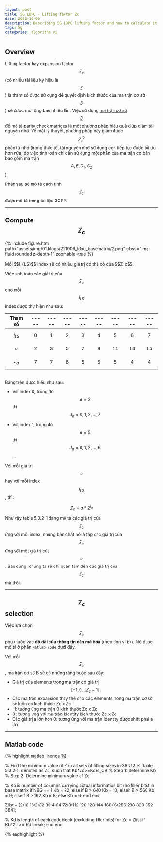 ```yaml
---
layout: post
title: 5G LDPC - Lifting factor Zc
date: 2022-10-06
description: Describing 5G LDPC lifting factor and how to calculate it
tags: 5g
categories: algorithm vi
---
```


## Overview

Lifting factor hay expansion factor $$ Z_c $$ (có nhiều tài liệu ký hiệu là $$Z$$) là tham số được sử dụng để quyết định kích thước của ma trận cơ sở ($$B$$) sẽ được mở rộng bao nhiêu lần. Việc sử dụng <a href="https://bobibo.one/blog/2022/ldpc-base-matrix/">ma trận cơ sở $$B$$</a> để mô tả parity check matrices là một phương pháp hiệu quả giúp giảm tài nguyên nhớ. Về mặt lý thuyết, phương pháp này giảm được $$Z^2_c$$ phần tử nhớ (trong thực tế, tài nguyên nhớ sử dụng còn tiếp tục được tối ưu hơn nữa, do việc tính toán chỉ cần sử dụng một phần của ma trận cơ bản bao gồm ma trận $$A, E, C_1, C_2$$).

Phần sau sẽ mô tả cách tính $$Z_c$$ được mô tả trong tài liệu 3GPP.

***
## Compute $$Z_c$$

<div class="row mt-3">
    <div class="col-sm mt-3 mt-md-0">
        {% include figure.html path="assets/img/01.blogs/221006_ldpc_basematrix/2.png" class="img-fluid rounded z-depth-1" zoomable=true %}
    </div>
</div>
<br/>
Mỗi $$i_{LS}$$ index sẽ có nhiều giá trị có thể có của $$Z_c$$.

Việc tính toán các giá trị của $$Z_c$$ cho mỗi $$i_{LS}$$ index được thự hiện như sau:

|Tham số| ----- |----- |----- |----- |----- |----- |----- |----- |
|:-----:|:-:|:-:|:-:|:-:|:-:|:-: |:-: |:-:|
|$$i_{LS}$$  | 0 | 1 | 2 | 3 | 4 | 5 | 6 | 7|
|$$a$$  | 2 | 3 | 5 | 7 | 9 | 11 | 13 | 15|
|$$J_a$$| 7 | 7 | 6 | 5 | 5 | 5  | 4  | 4 |

<br/>
Bảng trên được hiểu như sau: 

* Với index 0, trong đó $$a = 2$$ thì $$J_a = 0, 1, 2, ..., 7$$

* Với index 1, trong đó $$a = 5$$ thì $$J_a = 0, 1, 2, ..., 6$$
...

Với mỗi giá trị $$a$$ hay với mỗi index $$i_{LS}$$, thì:

$$
	Z_c = a * 2^{j_a}
$$ 

Như vậy table 5.3.2-1 đang mô tả các giá trị của $$Z_c$$ ứng với mỗi index, nhưng bản chất nó là tập các giá trị của $$Z_c$$ ứng với một giá trị của $$a$$. Sau cùng, chúng ta sẽ chỉ quan tâm đến các giá trị của $$Z_c$$ mà thôi.

***
## $$Z_c$$ selection

Việc lựa chọn $$Z_c$$ phụ thuộc vào <b>độ dài của thông tin cần mã hóa</b> (theo đơn vị bit). Nó được mô tả ở phần `Matlab code` dưới đây.

Với mỗi $$Z_c$$, ma trận cơ sở B sẽ có những ràng buộc sau đây:

* Giá trị của elements trong ma trận có giá trị $$[-1, 0, .. Z_c-1]$$
* Các ma trận expansion thay thế cho các elements trong ma trận cơ sở sẽ luôn có kích thước Zc x Zc
* -1: tương ứng ma trận 0 kích thước Zc x Zc
* 0 : tương ứng với ma trận Identity kích thước Zc x Zc
* Các giá trị a lớn hơn 0: tương ứng với ma trận Identity được shift phải a lần

***
## Matlab code

{% highlight matlab linenos %}

% Find the minimum value of Z in all sets of lifting sizes in 38.212
%  Table 5.3.2-1, denoted as Zc, such that Kb*Zc>=KdE1_CB
%  Step 1: Determine Kb
%  Step 2: Determine minimum value of Zc

% Kb is number of columns carrying actual information bit (no filler bits) in base matrix
if NBG == 1
    Kb = 22;
else
    if B > 640
        Kb = 10;
    elseif B > 560
        Kb = 9;
    elseif B > 192
        Kb = 8;
    else
        Kb = 6;
    end
end

Zlist = [2:16 18:2:32 36:4:64 72:8:112 120 128 144 160:16:256 288 320 352 384];

% Kd is length of each codeblock (excluding filler bits)
for Zc = Zlist
    if Kb*Zc >= Kd
        break;
    end
end

{% endhighlight %}
